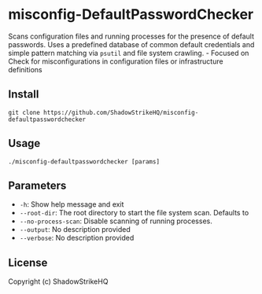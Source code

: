 # misconfig-DefaultPasswordChecker
Scans configuration files and running processes for the presence of default passwords. Uses a predefined database of common default credentials and simple pattern matching via `psutil` and file system crawling. - Focused on Check for misconfigurations in configuration files or infrastructure definitions

## Install
`git clone https://github.com/ShadowStrikeHQ/misconfig-defaultpasswordchecker`

## Usage
`./misconfig-defaultpasswordchecker [params]`

## Parameters
- `-h`: Show help message and exit
- `--root-dir`: The root directory to start the file system scan. Defaults to 
- `--no-process-scan`: Disable scanning of running processes.
- `--output`: No description provided
- `--verbose`: No description provided

## License
Copyright (c) ShadowStrikeHQ
